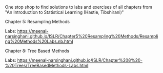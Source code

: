 One stop shop to find solutions to labs and exercises of all chapters from "An Introduction to Statistical Learning (Hastie, Tibshirani)"

Chapter 5: Resampling Methods

Labs: https://meenal-narsinghani.github.io/ISLR/Chapter5%20Resampling%20Methods/Resampling%20Methods%20Labs.nb.html

Chapter 8: Tree Based Methods

Labs: https://meenal-narsinghani.github.io/ISLR/Chapter%208%20-%20Trees/TreeBasedMethods-Labs.html

